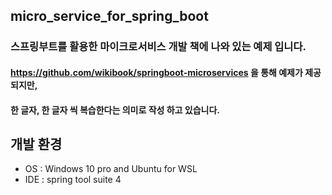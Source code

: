 ## micro_service_for_spring_boot
### 스프링부트를 활용한 마이크로서비스 개발 책에 나와 있는 예제 입니다.
#### https://github.com/wikibook/springboot-microservices 을 통해 예제가 제공되지만, 
#### 한 글자, 한 글자 씩 복습한다는 의미로 작성 하고 있습니다.


## 개발 환경
* OS : Windows 10 pro and Ubuntu for WSL
* IDE : spring tool suite 4

